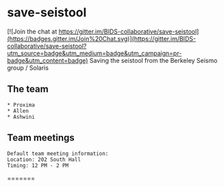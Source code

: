 # save-seistool

[![Join the chat at https://gitter.im/BIDS-collaborative/save-seistool](https://badges.gitter.im/Join%20Chat.svg)](https://gitter.im/BIDS-collaborative/save-seistool?utm_source=badge&utm_medium=badge&utm_campaign=pr-badge&utm_content=badge)
Saving the seistool from the Berkeley Seismo group / Solaris

## The team
```
* Proxima
* Allen
* Ashwini
```

## Team meetings
```
Default team meeting information:
Location: 202 South Hall
Timing: 12 PM - 2 PM
```
=======

